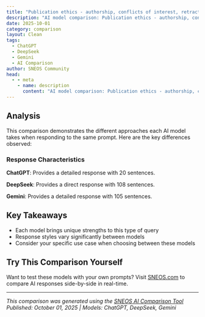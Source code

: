 ```yaml
---
title: "Publication ethics - authorship, conflicts of interest, retraction"
description: "AI model comparison: Publication ethics - authorship, conflicts of interest, retraction..."
date: 2025-10-01
category: comparison
layout: Clean
tags:
  - ChatGPT
  - DeepSeek
  - Gemini
  - AI Comparison
author: SNEOS Community
head:
  - - meta
    - name: description
      content: "AI model comparison: Publication ethics - authorship, conflicts of interest, retraction..."
---
```


<ChatComparison
  title="Publication ethics - authorship, conflicts of interest, retraction"
  prompt="Publication ethics - authorship, conflicts of interest, retraction"
  :responses='{"ChatGPT": "Certainly! Here is an overview of key concepts related to publication ethics, specifically focusing on authorship, conflicts of interest, and retraction:\n\n### 1. Authorship\n**Definition:** \nAuthorship refers to the acknowledgment of individuals who have made substantial intellectual contributions to a published work.\n\n**Ethical Guidelines:** \n- **Criteria for Authorship:** The International Committee of Medical Journal Editors (ICMJE) recommends that authorship be based on all the following: \n - Substantial contributions to the conception, design, acquisition, analysis, or interpretation of data \n - Drafting or critically revising the manuscript for important intellectual content \n - Final approval of the version to be published \n - Agreement to be accountable for all aspects of the work\n- **Avoiding Gift, Guest, or Ghost Authorship:** \n - *Gift authorship:* awarding authorship to someone who has not contributed substantially \n - *Guest authorship:* including influential people to increase the chance of publication \n - *Ghost authorship:* omission of individuals who contributed significantly, often professional writers\n- **Order of Authors:** Should be decided based on level of contribution and agreed upon by all authors.\n\n### 2. Conflicts of Interest (COI)\n**Definition:** \nA conflict of interest occurs when personal, financial, or professional affiliations could influence or appear to influence the objectivity, integrity, or interpretation of the research.\n\n**Types of COI:** \n- Financial (e.g., funding, stock ownership, consulting fees) \n- Personal relationships or rivalries \n- Academic competition \n- Intellectual bias\n\n**Ethical Guidelines:** \n- Authors, reviewers, and editors must disclose any potential conflicts of interest. \n- Disclosure allows readers and stakeholders to assess the research in context. \n- Journals often require COI statements during submission.\n\n### 3. Retraction\n**Definition:** \nRetraction is the withdrawal of a published paper from the scientific record due to serious issues undermining the integrity or validity of the work.\n\n**Common Reasons for Retraction:** \n- Research misconduct (fabrication, falsification, plagiarism) \n- Serious errors that invalidate conclusions \n- Ethical violations (e.g., lack of informed consent, undisclosed COI) \n- Duplicate publication or redundant publication\n\n**Process and Ethics:** \n- Retractions should be clearly labeled and linked to the original article. \n- The goal is to correct the literature and alert readers, not to punish authors. \n- Authors should cooperate with investigations and correction processes. \n- Journals and institutions typically handle retraction notices.\n\n---\n\nIf you would like, I can provide more detailed guidelines from specific organizations or examples of cases related to these topics.", "DeepSeek": "Of course. This is a critical and complex area of academic and scientific publishing. Here is a comprehensive overview of publication ethics covering authorship, conflicts of interest, and retraction.\n\n### Introduction to Publication Ethics\n\nPublication ethics are the principles and standards that guide the publication process. They are essential for:\n* **Maintaining Integrity:** Ensuring the trustworthiness of the scientific record.\n* **Giving Credit:** Properly attributing work to those who contributed.\n* **Preventing Harm:** Avoiding the dissemination of erroneous or fraudulent data.\n* **Promoting Fairness:** Ensuring a transparent and equitable process for all involved.\n\nKey guidelines are provided by organizations like the **Committee on Publication Ethics (COPE)**, the **International Committee of Medical Journal Editors (ICMJE)**, and the **World Association of Medical Editors (WAME)**.\n\n---\n\n### 1. Authorship\n\nThe core ethical challenge in authorship is determining who gets credit and in what order.\n\n#### A. Criteria for Authorship\nThe most widely accepted standard is the **ICMJE Recommendations**, which state that an author must meet **all four** of the following criteria:\n1. **Substantial contributions to the conception or design of the work; or the acquisition, analysis, or interpretation of data for the work; AND**\n2. **Drafting the work or revising it critically for important intellectual content; AND**\n3. **Final approval of the version to be published; AND**\n4. **Agreement to be accountable for all aspects of the work** in ensuring that questions related to the accuracy or integrity of any part of the work are appropriately investigated and resolved.\n\nAnyone who does not meet all four criteria should not be listed as an author.\n\n#### B. Common Authorship Issues\n* **Ghost Authorship:** When an individual who made a significant contribution (e.g., a researcher, a medical writer employed by the sponsor) is not listed as an author. This is often done to hide industry involvement.\n* **Gift/Honorary Authorship:** Granting authorship to someone who did not contribute significantly (e.g., a senior professor, a department head) to improve the paper\u0027s chances of acceptance or as a courtesy. This dilutes the credit for those who did the actual work.\n* **Guest Authorship:** Similar to gift authorship, where a well-known name is added to lend credibility, despite minimal contribution.\n* **Disputes over Author Order:** The order of authors should reflect their relative contribution. The first author typically did the bulk of the work and wrote the manuscript. The last author is often the principal investigator or senior supervisor who secured funding and oversaw the project. Middle authors are listed in descending order of contribution. Disagreements must be resolved by the contributors *before* submission.\n\n#### C. Best Practices\n* **Discuss authorship early:** Have a conversation at the start of the project about roles and expectations.\n* **Use a contributorship model:** Some journals now require a description of each author\u0027s specific contributions.\n* **Corresponding Author\u0027s Role:** This person is the primary point of contact and is responsible for ensuring all authors have reviewed and approved the final manuscript.\n\n---\n\n### 2. Conflicts of Interest (COI)\n\nA conflict of interest exists when a professional\u0027s judgment concerning a primary interest (e.g., the validity of research) may be unduly influenced by a secondary interest (e.g., financial gain, personal relationships, or academic rivalry).\n\n#### A. Types of COI\n* **Financial:** The most obvious type. Includes:\n * Research grants from companies with a stake in the outcome.\n * Employment or consultancy fees.\n * Stock ownership or stock options.\n * Patents.\n * Speaker\u0027s bureaus or honoraria.\n* **Non-Financial:**\n * **Personal:** Family relationships, close friendships, or personal animosity.\n * **Academic:** Intellectual biases, commitment to a specific theory, or competition with other researchers.\n * **Political or Religious:** Beliefs that could influence the interpretation of data.\n\n#### B. Why Disclosing COI is Crucial\n* **Transparency:** Allows readers, reviewers, and editors to assess the work with full knowledge of the context.\n* **Trust:** It does not imply that the research is biased, but it builds trust by demonstrating the authors have nothing to hide.\n* **Mandatory:** Most reputable journals require a formal declaration of interests from all authors and reviewers.\n\n#### C. Management of COI\nDisclosure does not automatically disqualify a paper. Management strategies include:\n* Publishing the disclosure statement alongside the article.\n* Having the research design and data analysis handled by an independent party.\n* Ensuring peer reviewers are also free of conflicts related to the manuscript.\n\n---\n\n### 3. Retraction\n\nA retraction is a mechanism for correcting the published literature and alerting readers that a paper is so seriously flawed that its findings or conclusions are no longer reliable.\n\n#### A. Grounds for Retraction\nAccording to COPE guidelines, retractions are typically issued in cases of:\n1. **Unreliable Findings:**\n * Clear evidence that the findings are unreliable (e.g., due to error or fabrication).\n * Plagiarism (the theft of another\u0027s work and ideas).\n * Research misconduct (e.g., data fabrication or falsification).\n2. **Redundant Publication:** The findings have previously been published elsewhere without proper cross-referencing or justification (self-plagiarism).\n3. **Unethical Research:** The research involved ethical violations (e.g., no ethical approval for human/animal subjects).\n4. **Major Authorship Issues:** Such as ghost, gift, or guest authorship that violates authorship criteria, or an undisclosed major COI that could have influenced the results or their interpretation.\n\n#### B. The Retraction Process\n1. **Identification:** A problem is identified by a reader, reviewer, author, or through editorial checks.\n2. **Investigation:** The journal editor investigates the concern, which may involve contacting the authors\u0027 institution.\n3. **Decision:** If the grounds are confirmed, the editor decides to retract the article.\n4. **Notice Publication:** A formal retraction notice is published. This notice is:\n * **Linked:** Clearly linked to the original article (and vice-versa).\n * **Identifiable:** Clearly labeled as a \u0022Retraction.\u0022\n * **Open Access:** Made freely available to all readers.\n * **Explanatory:** States who is retracting the article and the reason for the retraction.\n * **Objective:** Written in a factual tone, avoiding inflammatory language.\n\n#### C. The Purpose of Retraction\nThe goal is **correction, not punishment**. It protects the integrity of the scientific record by removing or flagging unreliable information, preventing other researchers from building on a flawed foundation.\n\n### Summary\n\n| Ethical Area | Core Principle | Common Violations | Best Practice |\n| :--- | :--- | :--- | :--- |\n| **Authorship** | Credit based on substantial intellectual contribution. | Gift, ghost, and guest authorship; order disputes. | Use ICMJE criteria; discuss authorship early. |\n| **Conflicts of Interest** | Transparency over potential biases. | Undisclosed financial ties; unreported personal/academic rivalries. | Full disclosure to the journal and in the publication. |\n| **Retraction** | Correcting the scientific record. | Covering up honest errors; failure to retract fraudulent work. | Prompt, transparent, and linked retraction notices. |\n\nAdherence to these ethical standards is not just a bureaucratic hurdle; it is the foundation of public trust in science and the mechanism for ensuring that the published record is a reliable resource for future research and application.", "Gemini": "Okay, let\u0027s break down publication ethics with a focus on authorship, conflicts of interest, and retraction. These are crucial aspects of maintaining the integrity of scientific and scholarly work.\n\n**I. Authorship**\n\nAuthorship determines who is credited for a published work and who is accountable for its content. It\u0027s not just about who wrote the first draft; it reflects significant intellectual contribution.\n\n* **Core Principles of Authorship:**\n\n * **Substantial Contribution:** Each author should have made substantial contributions to the conception, design, execution, or interpretation of the research.\n * **Drafting and Revision:** Authors should have participated in drafting the work or revising it critically for important intellectual content.\n * **Final Approval:** Authors should approve the final version of the work to be published.\n * **Accountability:** Authors should be accountable for all aspects of the work, ensuring that questions related to the accuracy or integrity of any part of the work are appropriately investigated and resolved.\n\n* **Common Authorship Issues:**\n\n * **Ghost Authorship:** Someone makes significant contributions but is not listed as an author (often a paid writer from a pharmaceutical company). This is unethical.\n * **Guest Authorship (Honorary Authorship):** Someone is listed as an author despite making little or no contribution. This is often based on seniority or perceived influence. This is also unethical.\n * **Gift Authorship:** Similar to Guest Authorship\n * **Authorship Order Disputes:** Disagreements about the order of authors can be a major source of conflict. The order should reflect the relative contributions of each author. It\u0027s best to discuss and agree on this early in the research process.\n * **Failure to Include All Contributors:** Omitting someone who meets the authorship criteria is unethical. They should at least be acknowledged.\n\n* **Authorship Criteria (Various Organizations\u0027 Guidelines - Examples):**\n\n * **ICMJE (International Committee of Medical Journal Editors):** The ICMJE\u0027s criteria are widely used in biomedical research. They state that authorship should be based on all four of the following criteria:\n 1. Substantial contributions to the conception or design of the work; or the acquisition, analysis, or interpretation of data for the work; AND\n 2. Drafting the work or revising it critically for important intellectual content; AND\n 3. Final approval of the version to be published; AND\n 4. Agreement to be accountable for all aspects of the work in ensuring that questions related to the accuracy or integrity of any part of the work are appropriately investigated and resolved.\n\n In addition to being accountable for the parts of the work he/she has done, an author should be able to identify which co-authors are responsible for specific other parts of the work. Also, authors should have confidence in the integrity of the contributions of their co-authors.\n\n * **COPE (Committee on Publication Ethics):** COPE provides guidance on ethical issues in publishing and supports editors in dealing with misconduct. They don\u0027t have specific authorship criteria *per se*, but their guidelines emphasize the importance of responsible research practices and transparency.\n* **Addressing Authorship Issues:**\n\n * **Early Discussion:** Discuss authorship criteria and order at the beginning of a project.\n * **Document Contributions:** Keep a record of who did what.\n * **Use Authorship Forms:** Some journals require authors to complete forms that detail each author\u0027s contributions.\n * **Consult Institutional Policies:** Check your institution\u0027s policies on authorship.\n * **Mediation:** If disputes arise, consider seeking mediation from a senior researcher or an institutional ethics committee.\n\n**II. Conflicts of Interest (COI)**\n\nA conflict of interest exists when an author\u0027s personal, financial, or professional interests could potentially bias or unduly influence their research, interpretations, or publications. It\u0027s important to note that *having* a conflict of interest is not inherently unethical. The ethical problem arises when conflicts of interest are *not disclosed* or are managed improperly.\n\n* **Types of Conflicts of Interest:**\n\n * **Financial Conflicts:** These are the most common. Examples include:\n * Funding from a company whose products are being evaluated in the research.\n * Stock ownership in a company related to the research.\n * Consulting fees from a company related to the research.\n * Patent royalties related to the research.\n * Travel funding from an interested party.\n * **Personal Conflicts:** Relationships with individuals or organizations that could bias the research. Examples include:\n * Family members working for a company related to the research.\n * Close personal relationships with competitors.\n * Strong advocacy for a particular viewpoint.\n * **Professional Conflicts:** Competing professional interests that could bias the research. Examples include:\n * Serving on the board of a company related to the research.\n * Being involved in a competing research project.\n * Having a strong allegiance to a particular theory or methodology.\n * **Institutional Conflicts:** Conflicts that arise at the institutional level, such as when the university has a financial stake in the outcome of the research.\n\n* **Disclosure of Conflicts of Interest:**\n\n * **Transparency is Key:** Authors must disclose all potential conflicts of interest to the journal editor and, in some cases, to the readers.\n * **Disclosure Statements:** Journals typically require authors to include a conflict of interest statement in their manuscript.\n * **Honesty and Completeness:** Disclosures should be honest and complete, including all relevant information.\n\n* **Managing Conflicts of Interest:**\n\n * **Disclosure:** The most important step is disclosure.\n * **Peer Review:** Editors and reviewers should be aware of any disclosed conflicts of interest and take them into account when evaluating the manuscript.\n * **Independent Review:** In some cases, an independent review of the data or analysis may be necessary.\n * **Recusal:** Authors, editors, or reviewers with significant conflicts of interest may need to recuse themselves from the process.\n * **Data Transparency:** Making data and analysis code publicly available can help to mitigate concerns about bias.\n * **Blinding:** In some studies, it may be possible to blind the researchers to the identity of the treatment or intervention.\n\n* **Why Disclosure is Important:**\n\n * **Maintains Trust:** Disclosure helps maintain trust in the scientific process.\n * **Allows for Informed Interpretation:** Readers can assess the potential impact of conflicts of interest on the research.\n * **Promotes Objectivity:** Disclosure encourages authors to be more objective in their research and reporting.\n\n**III. Retraction**\n\nRetraction is the process of withdrawing a published article from the scientific literature. It\u0027s a serious action taken when there are significant flaws in the research that invalidate the findings or when there has been misconduct.\n\n* **Reasons for Retraction:**\n\n * **Scientific Misconduct:**\n * **Data Fabrication:** Making up data or results.\n * **Data Falsification:** Manipulating research materials, equipment, or processes, or changing or omitting data or results such that the research is not accurately represented in the research record.\n * **Plagiarism:** Presenting someone else\u0027s work (text, ideas, data) as your own without proper attribution.\n * **Honest Error:**\n * **Major Errors:** Significant errors in the methodology, data analysis, or interpretation that invalidate the findings.\n * **Irreproducible Results:** The results cannot be replicated by other researchers.\n * **Duplicate Publication:** Publishing the same data or findings in multiple journals without proper cross-referencing or permission.\n * **Ethical Violations:** Violations of ethical guidelines, such as failure to obtain informed consent or approval from an institutional review board.\n * **Breach of Confidentiality:** Disclosing confidential information.\n\n* **The Retraction Process:**\n\n 1. **Identification of the Problem:** The problem may be identified by the authors, editors, reviewers, or readers.\n 2. **Investigation:** The journal editor or the institution of the authors conducts an investigation to determine the validity of the concerns.\n 3. **Decision:** Based on the investigation, the journal editor decides whether to retract the article.\n 4. **Retraction Notice:** If a retraction is warranted, the journal publishes a retraction notice. This notice should:\n * Clearly state that the article is being retracted.\n * Explain the reason for the retraction.\n * Identify the original article.\n * Be linked to the original article.\n 5. **Marking the Original Article:** The original article is typically marked as \u0022retracted\u0022 in the online database. It remains accessible, but readers are clearly informed that it has been retracted and the reason for the retraction.\n\n* **Importance of Retraction:**\n\n * **Corrects the Scientific Record:** Retraction removes flawed or fraudulent information from the scientific literature.\n * **Protects the Integrity of Science:** Retraction sends a message that scientific misconduct will not be tolerated.\n * **Prevents Misleading Research:** Retraction prevents other researchers from building on flawed or fraudulent findings.\n * **Maintains Public Trust:** Retraction helps maintain public trust in science.\n\n* **Consequences of Retraction:**\n\n * **Damage to Reputation:** Retraction can damage the reputation of the authors and their institution.\n * **Loss of Funding:** Authors may lose funding opportunities.\n * **Legal Action:** In some cases, retraction may lead to legal action.\n\n**Key Takeaways:**\n\n* **Be Proactive:** Address ethical issues early in the research process.\n* **Know the Guidelines:** Familiarize yourself with the ethical guidelines of your field and the journals to which you submit.\n* **Be Transparent:** Disclose all potential conflicts of interest.\n* **Be Accountable:** Take responsibility for the integrity of your research.\n* **Seek Guidance:** If you are unsure about an ethical issue, seek guidance from a senior researcher, an ethics committee, or the journal editor.\n\nI hope this comprehensive overview is helpful. Let me know if you have any specific questions or want to delve deeper into any of these areas!\n"}' 
  published-date="10:43"
/>

## Analysis

This comparison demonstrates the different approaches each AI model takes when responding to the same prompt. Here are the key differences observed:

### Response Characteristics

**ChatGPT**: Provides a detailed response with 20 sentences. 

**DeepSeek**: Provides a direct response with 108 sentences. 

**Gemini**: Provides a detailed response with 105 sentences. 

## Key Takeaways

- Each model brings unique strengths to this type of query
- Response styles vary significantly between models
- Consider your specific use case when choosing between these models

## Try This Comparison Yourself

Want to test these models with your own prompts? Visit [SNEOS.com](https://sneos.com) to compare AI responses side-by-side in real-time.

---

*This comparison was generated using the [SNEOS AI Comparison Tool](https://sneos.com)*
*Published: October 01, 2025 | Models: ChatGPT, DeepSeek, Gemini*
